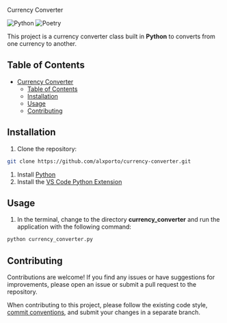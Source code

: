 Currency Converter

![Python](https://img.shields.io/badge/python-3670A0?style=for-the-badge&logo=python&logoColor=ffdd54)
![Poetry](https://img.shields.io/badge/Poetry-%233B82F6.svg?style=for-the-badge&logo=poetry&logoColor=0B3D8D)

This project is a currency converter class built in **Python** to converts from one currency to another.

## Table of Contents

- [Currency Converter](#currency-converter)
  - [Table of Contents](#table-of-contents)
  - [Installation](#installation)
  - [Usage](#usage)
  - [Contributing](#contributing)

## Installation

1. Clone the repository:

```bash
git clone https://github.com/alxporto/currency-converter.git
```
1. Install [Python](https://www.python.org/)
2. Install the [VS Code Python Extension](https://marketplace.visualstudio.com/items?itemName=ms-python.python)
 
## Usage

1. In the terminal, change to the directory **currency_converter** and run the application with the following command:
   
```bash
python currency_converter.py
```    
## Contributing

Contributions are welcome! If you find any issues or have suggestions for improvements, please open an issue or submit a pull request to the repository.

When contributing to this project, please follow the existing code style, [commit conventions](https://www.conventionalcommits.org/en/v1.0.0/), and submit your changes in a separate branch.


